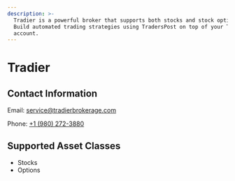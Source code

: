 ```yaml
---
description: >-
  Tradier is a powerful broker that supports both stocks and stock options.
  Build automated trading strategies using TradersPost on top of your Tradier
  account.
---
```


# Tradier

## Contact Information

Email: [service@tradierbrokerage.com](mailto:service@tradierbrokerage.com)

Phone: [+1 (980) 272-3880](tel:19802723880)

## Supported Asset Classes

* Stocks
* Options
